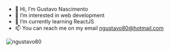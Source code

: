 - 👋 Hi, I’m Gustavo Nascimento
- 👀 I’m interested in web development
- 🌱 I’m currently learning ReactJS
- 📫 You can reach me on my email ngustavo80@hotmail.com
 <img src="https://komarev.com/ghpvc/?username=ngustavo80&color=green" alt="ngustavo80" />
